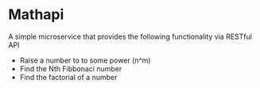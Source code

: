 # Mathapi
A simple microservice that provides the following functionality via RESTful API

* Raise a number to to some power (n^m)
* Find the Nth Fibbonaci number
* Find the factorial of a number
